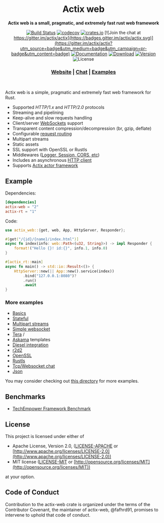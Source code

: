 <div align="center">
 <p><h1>Actix web</h1> </p>
  <p><strong>Actix web is a small, pragmatic, and extremely fast rust web framework</strong> </p>
  <p>

[![Build Status](https://travis-ci.org/actix/actix-web.svg?branch=master)](https://travis-ci.org/actix/actix-web) 
[![codecov](https://codecov.io/gh/actix/actix-web/branch/master/graph/badge.svg)](https://codecov.io/gh/actix/actix-web) 
[![crates.io](https://meritbadge.herokuapp.com/actix-web)](https://crates.io/crates/actix-web)
[![Join the chat at https://gitter.im/actix/actix](https://badges.gitter.im/actix/actix.svg)](https://gitter.im/actix/actix?utm_source=badge&utm_medium=badge&utm_campaign=pr-badge&utm_content=badge)
[![Documentation](https://docs.rs/actix-web/badge.svg)](https://docs.rs/actix-web)
[![Download](https://img.shields.io/crates/d/actix-web.svg)](https://crates.io/crates/actix-web)
[![Version](https://img.shields.io/badge/rustc-1.39+-lightgray.svg)](https://blog.rust-lang.org/2019/11/07/Rust-1.39.0.html)
![License](https://img.shields.io/crates/l/actix-web.svg)

  </p>

  <h3>
    <a href="https://actix.rs">Website</a>
    <span> | </span>
    <a href="https://gitter.im/actix/actix">Chat</a>
    <span> | </span>
    <a href="https://github.com/actix/examples">Examples</a>
  </h3>
</div>
<br>

Actix web is a simple, pragmatic and extremely fast web framework for Rust.

* Supported *HTTP/1.x* and *HTTP/2.0* protocols
* Streaming and pipelining
* Keep-alive and slow requests handling
* Client/server [WebSockets](https://actix.rs/docs/websockets/) support
* Transparent content compression/decompression (br, gzip, deflate)
* Configurable [request routing](https://actix.rs/docs/url-dispatch/)
* Multipart streams
* Static assets
* SSL support with OpenSSL or Rustls
* Middlewares ([Logger, Session, CORS, etc](https://actix.rs/docs/middleware/))
* Includes an asynchronous [HTTP client](https://actix.rs/actix-web/actix_web/client/index.html)
* Supports [Actix actor framework](https://github.com/actix/actix)

## Example

Dependencies:

```toml
[dependencies]
actix-web = "2"
actix-rt = "1"
```

Code:

```rust
use actix_web::{get, web, App, HttpServer, Responder};

#[get("/{id}/{name}/index.html")]
async fn index(info: web::Path<(u32, String)>) -> impl Responder {
    format!("Hello {}! id:{}", info.1, info.0)
}

#[actix_rt::main]
async fn main() -> std::io::Result<()> {
    HttpServer::new(|| App::new().service(index))
        .bind("127.0.0.1:8080")?
        .run()
        .await
}
```

### More examples

* [Basics](https://github.com/actix/examples/tree/master/basics/)
* [Stateful](https://github.com/actix/examples/tree/master/state/)
* [Multipart streams](https://github.com/actix/examples/tree/master/multipart/)
* [Simple websocket](https://github.com/actix/examples/tree/master/websocket/)
* [Tera](https://github.com/actix/examples/tree/master/template_tera/) /
* [Askama](https://github.com/actix/examples/tree/master/template_askama/) templates
* [Diesel integration](https://github.com/actix/examples/tree/master/diesel/)
* [r2d2](https://github.com/actix/examples/tree/master/r2d2/)
* [OpenSSL](https://github.com/actix/examples/tree/master/openssl/)
* [Rustls](https://github.com/actix/examples/tree/master/rustls/)
* [Tcp/Websocket chat](https://github.com/actix/examples/tree/master/websocket-chat/)
* [Json](https://github.com/actix/examples/tree/master/json/)

You may consider checking out
[this directory](https://github.com/actix/examples/tree/master/) for more examples.

## Benchmarks

* [TechEmpower Framework Benchmark](https://www.techempower.com/benchmarks/#section=data-r18)

## License

This project is licensed under either of

* Apache License, Version 2.0, ([LICENSE-APACHE](LICENSE-APACHE) or [http://www.apache.org/licenses/LICENSE-2.0](http://www.apache.org/licenses/LICENSE-2.0))
* MIT license ([LICENSE-MIT](LICENSE-MIT) or [http://opensource.org/licenses/MIT](http://opensource.org/licenses/MIT))

at your option.

## Code of Conduct

Contribution to the actix-web crate is organized under the terms of the
Contributor Covenant, the maintainer of actix-web, @fafhrd91, promises to
intervene to uphold that code of conduct.
